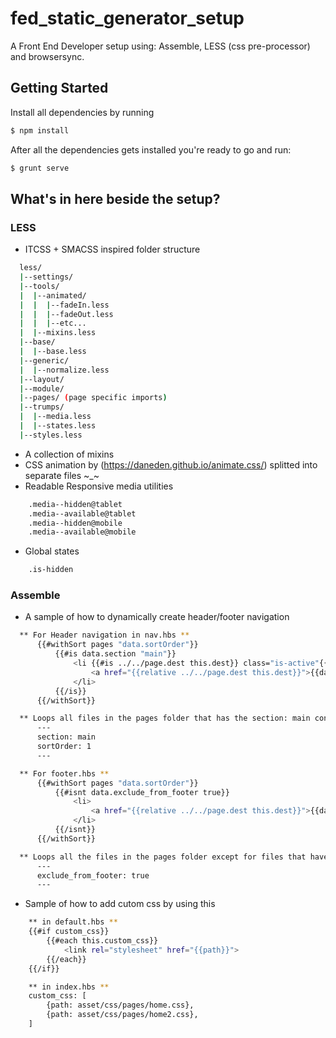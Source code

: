 # fed_static_generator_setup

A Front End Developer setup using: Assemble, LESS (css pre-processor) and browsersync.

## Getting Started

Install all dependencies by running
```bash
$ npm install
```

After all the dependencies gets installed you're ready to go and run:

```bash
$ grunt serve
```

## What's in here beside the setup?

### LESS

- ITCSS + SMACSS inspired folder structure
```bash
  less/
  |--settings/
  |--tools/
  |  |--animated/
  |  |  |--fadeIn.less
  |  |  |--fadeOut.less
  |  |  |--etc...
  |  |--mixins.less
  |--base/
  |  |--base.less
  |--generic/
  |  |--normalize.less
  |--layout/
  |--module/
  |--pages/ (page specific imports)
  |--trumps/
  |  |--media.less
  |  |--states.less
  |--styles.less
```
- A collection of mixins
- CSS animation by (https://daneden.github.io/animate.css/) splitted into separate files ~_~
- Readable Responsive media utilities
```bash
    .media--hidden@tablet
    .media--available@tablet
    .media--hidden@mobile
    .media--available@mobile
```
- Global states
```bash
    .is-hidden
```

### Assemble

- A sample of how to dynamically create header/footer navigation

```bash
  ** For Header navigation in nav.hbs **
      {{#withSort pages "data.sortOrder"}}
          {{#is data.section "main"}}
              <li {{#is ../../page.dest this.dest}} class="is-active"{{/is}}>
                  <a href="{{relative ../../page.dest this.dest}}">{{data.sectionName}}</a>
              </li>
          {{/is}}
      {{/withSort}}

  ** Loops all files in the pages folder that has the section: main configuration and sorts it depending on the order **
      ---
      section: main
      sortOrder: 1
      ---

  ** For footer.hbs **
      {{#withSort pages "data.sortOrder"}}
          {{#isnt data.exclude_from_footer true}}
              <li>
                  <a href="{{relative ../../page.dest this.dest}}">{{data.sectionName}}</a>
              </li>
          {{/isnt}}
      {{/withSort}}

  ** Loops all the files in the pages folder except for files that have this configuration **
      ---
      exclude_from_footer: true
      ---
```
- Sample of how to add cutom css by using this
```bash
    ** in default.hbs **
    {{#if custom_css}}
        {{#each this.custom_css}}
            <link rel="stylesheet" href="{{path}}">
        {{/each}}
    {{/if}}

    ** in index.hbs **
    custom_css: [
        {path: asset/css/pages/home.css},
        {path: asset/css/pages/home2.css},
    ]
```

